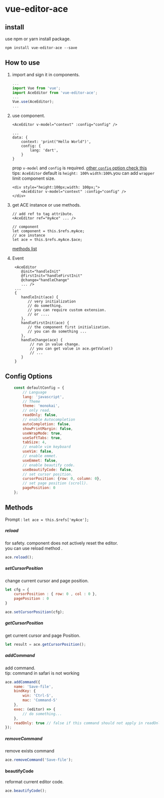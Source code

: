 # vue-editor-ace

## install
use npm or yarn install package.
```
npm install vue-editor-ace --save
```

## How to use
1. import and sign it in components.
    ```javascript  
    ...
    import Vue from 'vue';
    import AceEditor from 'vue-editor-ace';
    ...
    Vue.use(AceEditor);
    ...
    ```
2. use component.
    ```vue
    <AceEditor v-model="context" :config="config" />
    
    ...
    data: {
        context: 'print("Hello World")',
        config: {
            lang: 'dart',
        }
    }
    ```
    prop `v-model` and `config` is required. [other `config` option check this](#config-options)    
    tips: `AceEditor` default is `height: 100%` `width:100%`.you can add `wrapper` limit component size.  
   
    ```vue
    <div style="height:100px;width: 100px;">
        <AceEditor v-model="context" :config="config" />
    </div>
    ```
3. get ACE instance or use methods.  
    ```vue
    // add ref to tag attribute.
    <AceEditor ref="myAce" ... />
    
    // component
    let component = this.$refs.myAce;
    // ace instance
    let ace = this.$refs.myAce.$ace;
    ```
    [methods list](#methods)
4. Event  
   ```vue
    <AceEditor 
       @init="handleInit"
       @firstInit="handleFirstInit"
       @change="handleChange"  
       ... />
    ...
    {
       handleInit(ace) {
          // very initialization
          // do something.
          // you can require custom extension. 
          // or ....
       },
       handleFirstInit(ace) {
          // the component first initialization.
          // you can do something ...
       },
       handleChange(ace) {
           // run in value change.
           // you can get value in ace.getValue()
           // ...
       }
    }
   ```



## Config Options
```javascript
    const defaultConfig = {
        // Language
        lang: 'javascript',
        // Theme
        theme: 'monokai',
        // only read.
        readOnly: false,
        // enable Autocompletion
        autoCompletion: false,
        showPrintMargin: false,
        useWrapMode: true,
        useSoftTabs: true,
        tabSize: 4,
        // enable vim keyboard
        useVim: false,
        // enable emmet.
        useEmmet: false,
        // enable beautify code.
        useBeautifyCode: false,
        // set cursor position.
        cursorPosition: {row: 0, column: 0},
        // set page position (scroll).
        pagePosition: 0
    };
```

## Methods
Prompt : `let ace = this.$refs['myAce'];`

##### reload
for safety. component does not actively reset the editor.  
you can use reload method .
```javascript
ace.reload();
```

##### setCursorPosition
change current cursor and page position.
```javascript
let cfg = {
    cursorPosition : { row: 0 , col : 0 },
    pagePosition : 0
}

ace.setCursorPosition(cfg);
```

##### getCursorPosition
get current cursor and page Position. 
```javascript
let result = ace.getCursorPosition();
``` 

##### addCommand
add command.  
tip: command in safari is not working
```javascript
ace.addCommand({
    name: 'Save-file',
    bindKey: {
        win: 'Ctrl-S',
        mac: 'Command-S'
    },
    exec: (editor) => {
        // do something...
    },
    readOnly: true // false if this command should not apply in readOnly mode
});
```
##### removeCommand
remove exists command
```javascript
ace.removeCommand('Save-file');
```
#### beautifyCode
reformat current editor code.
```javascript
ace.beautifyCode();
```
